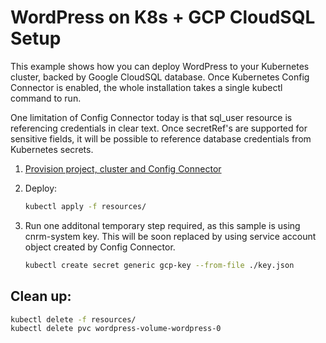 # WordPress on K8s + GCP CloudSQL Setup

This example shows how you can deploy WordPress to your Kubernetes cluster, backed by Google CloudSQL database. Once Kubernetes Config Connector is enabled, the whole installation takes a single kubectl command to run.

One limitation of Config Connector today is that sql_user resource is referencing credentials in clear text. Once secretRef's are supported for sensitive fields, it will be possible to reference database credentials from Kubernetes secrets.

1. [Provision project, cluster and Config Connector](../../provision.md)
1. Deploy:

    ```bash
    kubectl apply -f resources/
    ```
1. Run one additonal temporary step required, as this sample is using cnrm-system key. This will be soon replaced by using service account object created by Config Connector.

    ```bash
    kubectl create secret generic gcp-key --from-file ./key.json
    ```
    
## Clean up:
``` bash
kubectl delete -f resources/
kubectl delete pvc wordpress-volume-wordpress-0
```
